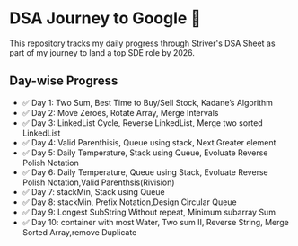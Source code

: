 # DSA Journey to Google 🚀
This repository tracks my daily progress through Striver's DSA Sheet as part of my journey to land a top SDE role by 2026.
## Day-wise Progress
- ✅ Day 1: Two Sum, Best Time to Buy/Sell Stock, Kadane’s Algorithm
- ✅ Day 2: Move Zeroes, Rotate Array, Merge Intervals
- ✅ Day 3: LinkedList Cycle, Reverse LinkedList, Merge two sorted LinkedList
- ✅ Day 4: Valid Parenthisis, Queue using stack, Next Greater element
- ✅ Day 5: Daily Temperature, Stack using Queue, Evoluate Reverse Polish Notation
- ✅ Day 6: Daily Temperature, Queue using Stack, Evoluate Reverse Polish Notation,Valid Parenthsis(Rivision)
- ✅ Day 7: stackMin, Stack using Queue 
- ✅ Day 8: stackMin, Prefix Notation,Design Circular Queue
- ✅ Day 9: Longest SubString Without repeat, Minimum subarray Sum
- ✅ Day 10: container with most Water, Two sum II, Reverse String, Merge Sorted Array,remove Duplicate